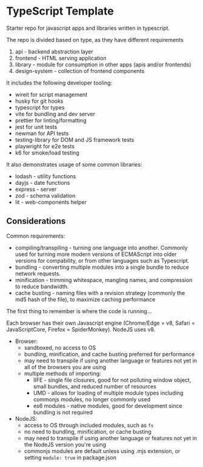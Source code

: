 # TypeScript Template

Starter repo for javascript apps and libraries written in typescript.

The repo is divided based on type, as they have different requirements

1. api - backend abstraction layer
2. frontend - HTML serving application
3. library - module for consumption in other apps (apis and/or frontends)
4. design-system - collection of frontend components

It includes the following developer tooling:

- wireit for script management
- husky for git hooks
- typescript for types
- vite for bundling and dev server
- prettier for linting/formatting
- jest for unit tests
- newman for API tests
- testing-library for DOM and JS framework tests
- playwright for e2e tests
- k6 for smoke/load testing

It also demonstrates usage of some common libraries:

- lodash - utility functions
- dayjs - date functions
- express - server
- zod - schema validation
- lit - web-components helper

## Considerations

Common requirements:
- compiling/transpiling - turning one language into another. Commonly used for turning more modern versions of ECMAScript into older versions for compability, or from other languages such as Typescript.
- bundling - converting multiple modules into a single bundle to reduce network requests.
- minification - trimming whitespace, mangling names, and compression to reduce bandwidth.
- cache busting - naming files with a revision strategy (commonly the md5 hash of the file), to maximize caching performance

The first thing to remember is where the code is running...

Each browser has their own Javascript engine (Chrome/Edge = v8, Safari = JavaScriptCore, Firefox = SpiderMonkey). NodeJS uses v8.

- Browser:
  - sandboxed, no access to OS
  - bundling, minification, and cache busting preferred for performance
  - may need to transpile if using another language or features not yet in all of the browsers you are using
  - multiple methods of importing:
    - IIFE - single file closures, good for not polluting window object, small bundles, and reduced number of resources
    - UMD - allows for loading of multiple module types including commonjs modules, no longer commonly used
    - es6 modules - native modules, good for development since bundling is not required
- NodeJS:
  - access to OS through included modules, such as `fs`
  - no need to bundling, minification, or cache busting
  - may need to transpile if using another language or features not yet in the NodeJS version you're using
  - commonjs modules are default unless using .mjs extension, or setting `module: true` in package.json

